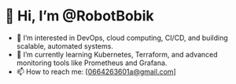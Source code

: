 # 👋 Hi, I’m @RobotBobik  
- 👀 I’m interested in DevOps, cloud computing, CI/CD, and building scalable, automated systems.  
- 🌱 I’m currently learning Kubernetes, Terraform, and advanced monitoring tools like Prometheus and Grafana.  
- 📫 How to reach me: [0664263601a@gmail.com] 
